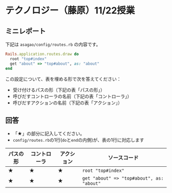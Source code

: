 # テクノロジー（藤原）11/22授業

## ミニレポート

下記は `asagao/config/routes.rb` の内容です。

```ruby
Rails.application.routes.draw do
  root "top#index"
  get "about" => "top#about", as: "about"
end
```

この設定について、表を埋める形で次を答えてください：

- 受け付けるパスの形（下記の表「パスの形」）
- 呼びだすコントローラの名前（下記の表「コントローラ」）
- 呼びだすアクションの名前（下記の表「アクション」）

## 回答

- 「★」の部分に記入してください。
- `config/routes.rb`の1行(`do`と`end`の内側)が、表の1行に対応します

| パスの形 | コントローラ | アクション | ソースコード |
| --- | --- | --- | --- |
| ★    | ★    | ★    | `root "top#index"`                        |
| ★    | ★    | ★    | `get "about" => "top#about", as: "about"` |
